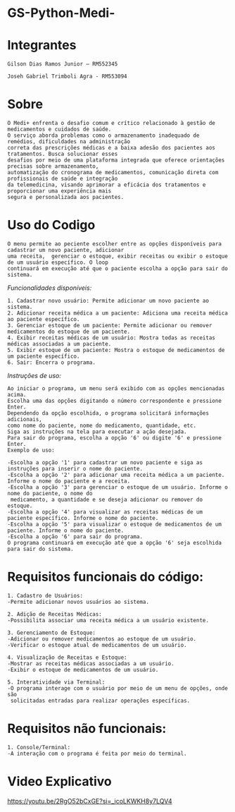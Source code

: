 # GS-Python-Medi-

# Integrantes

    Gilson Dias Ramos Junior – RM552345 

    Joseh Gabriel Trimboli Agra - RM553094

# Sobre

    O Medi+ enfrenta o desafio comum e crítico relacionado à gestão de medicamentos e cuidados de saúde.
    O serviço aborda problemas como o armazenamento inadequado de remédios, dificuldades na administração 
    correta das prescrições médicas e a baixa adesão dos pacientes aos tratamentos. Busca solucionar esses 
    desafios por meio de uma plataforma integrada que oferece orientações precisas sobre armazenamento, 
    automatização do cronograma de medicamentos, comunicação direta com profissionais de saúde e integração
    da telemedicina, visando aprimorar a eficácia dos tratamentos e proporcionar uma experiência mais 
    segura e personalizada aos pacientes.

# Uso do Codigo

    O menu permite ao peciente escolher entre as opções disponíveis para cadastrar um novo paciente, adicionar
    uma receita,  gerenciar o estoque, exibir receitas ou exibir o estoque de um usuário específico. O loop 
    continuará em execução até que o paciente escolha a opção para sair do sistema. 

*Funcionalidades disponíveis:*

    1. Cadastrar novo usuário: Permite adicionar um novo paciente ao sistema.
    2. Adicionar receita médica a um paciente: Adiciona uma receita médica ao paciente específico.
    3. Gerenciar estoque de um paciente: Permite adicionar ou remover medicamentos do estoque de um paciente.
    4. Exibir receitas médicas de um usuário: Mostra todas as receitas médicas associadas a um paciente.
    5. Exibir estoque de um paciente: Mostra o estoque de medicamentos de um paciente específico.
    6. Sair: Encerra o programa.

*Instruções de uso:*

    Ao iniciar o programa, um menu será exibido com as opções mencionadas acima.
    Escolha uma das opções digitando o número correspondente e pressione Enter.
    Dependendo da opção escolhida, o programa solicitará informações adicionais, 
    como nome do paciente, nome do medicamento, quantidade, etc.
    Siga as instruções na tela para executar a ação desejada.
    Para sair do programa, escolha a opção '6' ou digite '6' e pressione Enter.
    Exemplo de uso:
        
    -Escolha a opção '1' para cadastrar um novo paciente e siga as instruções para inserir o nome do paciente.
    -Escolha a opção '2' para adicionar uma receita médica a um paciente. Informe o nome do paciente e a receita.
    -Escolha a opção '3' para gerenciar o estoque de um usuário. Informe o nome do paciente, o nome do 
     medicamento, a quantidade e se deseja adicionar ou remover do estoque.
    -Escolha a opção '4' para visualizar as receitas médicas de um paciente específico. Informe o nome do paciente.
    -Escolha a opção '5' para visualizar o estoque de medicamentos de um paciente. Informe o nome do paciente.
    -Escolha a opção '6' para sair do programa.
    O programa continuará em execução até que a opção '6' seja escolhida para sair do sistema.
    
# Requisitos funcionais do código:

    1. Cadastro de Usuários:
    -Permite adicionar novos usuários ao sistema.
    
    2. Adição de Receitas Médicas:
    -Possibilita associar uma receita médica a um usuário existente.
    
    3. Gerenciamento de Estoque:
    -Adicionar ou remover medicamentos ao estoque de um usuário.
    -Verificar o estoque atual de medicamentos de um usuário.
    
    4. Visualização de Receitas e Estoque:
    -Mostrar as receitas médicas associadas a um usuário.
    -Exibir o estoque de medicamentos de um usuário.
    
    5. Interatividade via Terminal:
    -O programa interage com o usuário por meio de um menu de opções, onde são 
     solicitadas entradas para realizar operações específicas.
# Requisitos não funcionais:

    1. Console/Terminal:
    -A interação com o programa é feita por meio do terminal.

# Video Explicativo

https://youtu.be/2RgO52bCxGE?si=_icoLKWKH8y7LQV4

    
